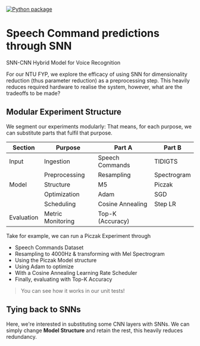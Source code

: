 [![Python package](https://github.com/Eve-ning/snn_voice/actions/workflows/python-package.yml/badge.svg)](https://github.com/Eve-ning/snn_voice/actions/workflows/python-package.yml)

# Speech Command predictions through SNN

SNN-CNN Hybrid Model for Voice Recognition

For our NTU FYP, we explore the efficacy of using SNN for dimensionality reduction (thus parameter reduction) as a preprocessing step.
This heavily reduces required hardware to realise the system, however, what are the tradeoffs to be made?

## Modular Experiment Structure

We segment our experiments modularly: That means, for each purpose, 
we can substitute parts that fulfil that purpose.

| Section    | Purpose           | Part A           | Part B      |
|------------|-------------------|------------------|-------------|
| Input      | Ingestion         | Speech Commands  | TIDIGTS     |
|            | Preprocessing     | Resampling       | Spectrogram |
| Model      | Structure         | M5               | Piczak      |
|            | Optimization      | Adam             | SGD         |
|            | Scheduling        | Cosine Annealing | Step LR     |
| Evaluation | Metric Monitoring | Top-K (Accuracy) |             |

Take for example, we can run a Piczak Experiment through
- Speech Commands Dataset
- Resampling to 4000Hz & transforming with Mel Spectrogram
- Using the Piczak Model structure
- Using Adam to optimize
- With a Cosine Annealing Learning Rate Scheduler
- Finally, evaluating with Top-K Accuracy

> You can see how it works in our unit tests!

## Tying back to SNNs

Here, we're interested in substituting some CNN layers with SNNs. 
We can simply change **Model Structure** and retain the rest, 
this heavily reduces redundancy.
